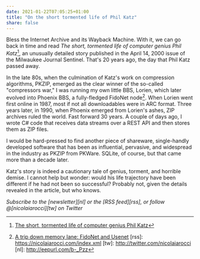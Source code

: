 ```yaml
---
date: 2021-01-22T07:05:25+01:00
title: "On the short tormented life of Phil Katz"
share: false
---
```

Bless the Internet Archive and its Wayback Machine. With it, we can go back in
time and read *The short, tormented life of computer genius Phil Katz*[^1], an
unusually detailed story published in the April 14, 2000 issue of the Milwaukee
Journal Sentinel. That's 20 years ago, the day that Phil Katz passed away.

In the late 80s, when the culmination of Katz's work on compression algorithms,
PKZIP, emerged as the clear winner of the so-called "compressors war," I was
running my own little BBS, Lorien, which later evolved into Phoenix BBS,
a fully-fledged FidoNet node[^2]. When Lorien went first online in
1987, most if not all downloadables were in ARC format. Three years later, in
1990, when Phoenix emerged from Lorien's ashes, ZIP archives ruled the world.
Fast forward 30 years. A couple of days ago, I wrote C# code that receives data
streams over a REST API and then stores them as ZIP files.

I would be hard-pressed to find another piece of shareware, single-handly
developed software that has been as influential, pervasive, and widespread in
the industry as PKZIP from PKWare. SQLite, of course, but that came more than
a decade later.

Katz's story is indeed a cautionary tale of genius, torment, and horrible
demise. I cannot help but wonder: would his life trajectory have been different
if he had not been so successful? Probably not, given the details revealed in
the article, but who knows.

*Subscribe to the [newsletter][nl] or the [RSS feed][rss], or follow @[nicolaiarocci][tw] on Twitter*

 [^1]: [The short, tormented life of computer genius Phil Katz](https://web.archive.org/web/20000829071343/http://www2.jsonline.com/news/state/may00/katz21052000a.asp)
 [^2]: [A trip down memory lane: FidoNet and Usenet](http://localhost:1313/a-trip-down-memory-lane-fidonet-and-usenet/)
 [rss]: https://nicolaiarocci.com/index.xml
 [tw]: http://twitter.com/nicolaiarocci
 [nl]: http://eepurl.com/b-_Pzz

